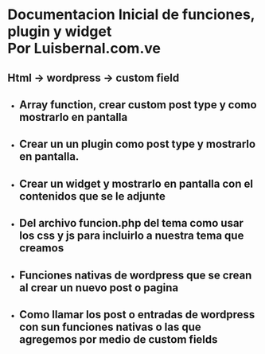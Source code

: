 <h1>Documentacion Inicial de funciones, plugin y widget<br>
Por Luisbernal.com.ve</h1>

<h2>Html -> wordpress -> custom field</h2>

<ul>
	<li><h2>Array function, crear custom post type y como mostrarlo en pantalla</h2></li>
	<li><h2>Crear un un plugin como post type y mostrarlo en pantalla.</h2></li>
	<li><h2>Crear un widget y mostrarlo en pantalla con el contenidos que se le adjunte</h2></li>
	<li><h2>Del archivo funcion.php del tema como usar los css y js para incluirlo a nuestra tema que creamos</h2></li>
	<li><h2>Funciones nativas de wordpress que se crean al crear un nuevo post o pagina</h2></li>
	<li><h2>Como llamar los post o entradas de wordpress con sun funciones nativas o las que agregemos por medio de custom fields</h2></li>
</ul>



	



